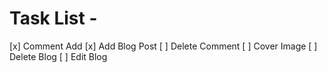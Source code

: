 # Task List -
 [x] Comment Add
 [x] Add Blog Post
 [ ] Delete Comment
 [ ] Cover Image
 [ ] Delete Blog
 [ ] Edit Blog